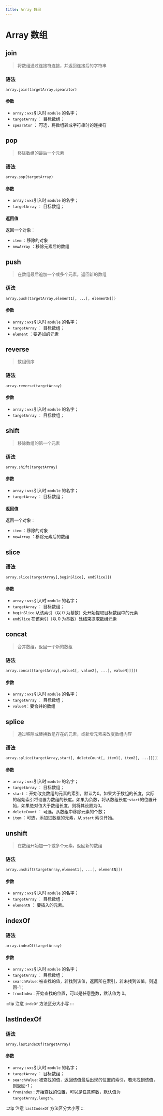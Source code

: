 ```yaml
---
title: Array 数组
---
```


# <H2Icon /> Array 数组

## join

> 将数组通过连接符连接，并返回连接后的字符串

### 语法

```html
array.join(targetArray,spearator)
```

#### 参数

- `array` : `wxs`引入时 `module` 的名字；
- `targetArray` ： 目标数组；
- `spearator` ： 可选，将数组转成字符串时的连接符

## pop

> 移除数组的最后一个元素

### 语法

```html
array.pop(targetArray)
```

#### 参数

- `array` : `wxs`引入时 `module` 的名字；
- `targetArray` ： 目标数组；

#### 返回值

返回一个对象：
- `item` ：移除的对象
- `newArray` ：移除元素后的数组

## push

> 在数组最后追加一个或多个元素，返回新的数组

### 语法

```html
array.push(targetArray,element1[, ...[, elementN]])
```

#### 参数

- `array` : `wxs`引入时 `module` 的名字；
- `targetArray` ： 目标数组；
- `element` ：要追加的元素

## reverse

> 数组倒序

### 语法

```html
array.reverse(targetArray)
```

#### 参数

- `array` : `wxs`引入时 `module` 的名字；
- `targetArray` ： 目标数组；

## shift

> 移除数组的第一个元素

### 语法

```html
array.shift(targetArray)
```

#### 参数

- `array` : `wxs`引入时 `module` 的名字；
- `targetArray` ： 目标数组；

#### 返回值

返回一个对象：
- `item` ：移除的对象
- `newArray` ：移除元素后的数组

## slice

### 语法

```html
array.slice(targetArray[,beginSlice[, endSlice]])
```

#### 参数

- `array` : `wxs`引入时 `module` 的名字；
- `targetArray` ： 目标数组；
- `beginSlice` 从该索引（以 0 为基数）处开始提取目标数组中的元素
- `endSlice` 在该索引（以 0 为基数）处结束提取数组元素

## concat

> 合并数组，返回一个新的数组

### 语法

```html
array.concat(targetArray[,value1[, value2[, ...[, valueN]]]])
```

#### 参数

- `array` : `wxs`引入时 `module` 的名字；
- `targetArray` ： 目标数组；
- `valueN`：要合并的数组

## splice

> 通过移除或替换数组存在的元素，或新增元素来改变数组内容

### 语法

```html
array.splice(targetArray,start[, deleteCount[, item1[, item2[, ...]]]])
```

#### 参数

- `array` : `wxs`引入时 `module` 的名字；
- `targetArray` ： 目标数组；
- `start` ：开始改变数组的元素的索引，默认为0。如果大于数组的长度，实际的起始索引将设置为数组的长度。如果为负数，将从数组长度-`start`的位置开始，如果绝对值大于数组长度，则将其设置为0。
- `deleteCount` ： 可选，从数组中移除元素的个数；
- `item` ：可选，添加进数组的元素，从 `start` 索引开始。

## unshift

> 在数组开始加一个或多个元素，返回新的数组

### 语法

```html
array.unshift(targetArray,element1[, ...[, elementN]])
```

#### 参数

- `array` : `wxs`引入时 `module` 的名字；
- `targetArray` ： 目标数组；
- `elementN` ： 要插入的元素。

## indexOf

### 语法

```html
array.indexOf(targetArray)
```

#### 参数

- `array` : `wxs`引入时 `module` 的名字；
- `targetArray` ： 目标数组；
- `searchValue`: 被查找的值，若找到该值，返回所在索引，若未找到该值，则返回-1；
- `fromIndex` : 开始查找的位置，可以是任意整数，默认值为 0。

:::tip 注意
`indeOf` 方法区分大小写
:::

## lastIndexOf

### 语法

```html
array.lastIndexOf(targetArray)
```

#### 参数

- `array` : `wxs`引入时 `module` 的名字；
- `targetArray` ： 目标数组；
- `searchValue`: 被查找的值，返回该值最后出现的位置的索引，若未找到该值，则返回-1；
- `fromIndex` : 开始查找的位置，可以是任意整数，默认值为 `targetArray.length`。

:::tip 注意
`lastIndexOf` 方法区分大小写
:::
<RightMenu />
